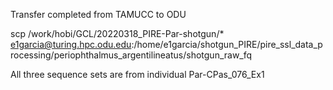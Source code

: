 Transfer completed from TAMUCC to ODU 

scp /work/hobi/GCL/20220318_PIRE-Par-shotgun/* e1garcia@turing.hpc.odu.edu:/home/e1garcia/shotgun_PIRE/pire_ssl_data_processing/periophthalmus_argentilineatus/shotgun_raw_fq

All three sequence sets are from individual Par-CPas_076_Ex1
